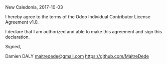New Caledonia, 2017-10-03

I hereby agree to the terms of the Odoo Individual Contributor License
Agreement v1.0.

I declare that I am authorized and able to make this agreement and sign this
declaration.

Signed,

Damien DALY maitredede@gmail.com https://github.com/MaitreDede
